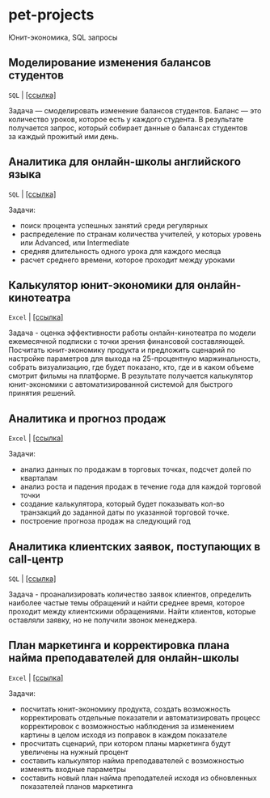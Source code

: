 # pet-projects
Юнит-экономика, SQL запросы

## Моделирование изменения балансов студентов 
`SQL` | [[ссылка]](https://github.com/datakseniia/pet-projects/blob/main/project%201/students_analytics.sql)

Задача — смоделировать изменение балансов студентов. Баланс — это количество уроков, которое есть у каждого студента. В результате получается запрос, который собирает данные о балансах студентов за каждый прожитый ими день.

## Аналитика для онлайн-школы английского языка 
`SQL` | [[ссылка]](https://github.com/datakseniia/pet-projects/blob/main/project%202/online_school_analytics.sql)

Задачи:
- поиск процента успешных занятий среди регулярных
- распределение по странам количества учителей, у которых уровень или Advanced, или Intermediate
- средняя длительность одного урока для каждого месяца 
- расчет среднего времени, которое проходит между уроками

## Калькулятор юнит-экономики для онлайн-кинотеатра 
`Excel` | [[ссылка]](https://github.com/datakseniia/pet-projects/blob/main/project%203/unit_economics.xlsx)

Задача - оценка эффективности работы онлайн-кинотеатра по модели ежемесячной подписки с точки зрения финансовой составляющей. Посчитать юнит-экономику продукта и предложить сценарий по настройке параметров для выхода на 25-процентную маржинальность, собрать визуализацию, где будет показано, кто, где и в каком объеме смотрит фильмы на платформе. В результате получается калькулятор юнит-экономики с автоматизированной системой для быстрого принятия решений. 

## Аналитика и прогноз продаж
`Excel` | [[ссылка]](https://github.com/datakseniia/pet-projects/blob/main/project%204/анализ%20данных%20%2B%20прогноз%20продаж.xlsx)

Задачи:
- анализ данных по продажам в торговых точках, подсчет долей по кварталам 
- анализ роста и падения продаж в течение года для каждой торговой точки
- создание калькулятора, который будет показывать кол-во транзакций до заданной даты по указанной торговой точке.
- построение прогноза продаж на следующий год

## Аналитика клиентских заявок, поступающих в call-центр
`SQL` | [[ссылка]](https://github.com/datakseniia/pet-projects/blob/main/project%205/sql_analyst.sql)

Задача - проанализировать количество заявок клиентов, определить наиболее частые темы обращений и найти среднее время, которое проходит между клиентскими обращениями. Найти клиентов, которые оставляли заявку, но не получили звонок менеджера. 

## План маркетинга и корректировка плана найма преподавателей для онлайн-школы 
`Excel` | [[ссылка]](https://github.com/datakseniia/pet-projects/commit/8804b47c46edf7bda5e3bb7f1f9088d6b8dd9746)

Задачи: 
- посчитать юнит-экономику продукта, создать возможность корректировать отдельные показатели и автоматизировать процесс корректировок с возможностью наблюдения за изменением картины в целом исходя из поправок в каждом показателе 
- просчитать сценарий, при котором планы маркетинга будут увеличены на нужный процент
- составить калькулятор найма преподавателей с возможностью изменять входные параметры
- составить новый план найма преподателей исходя из обновленных показателей планов маркетинга
